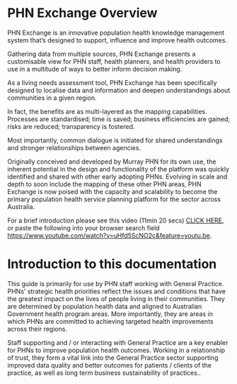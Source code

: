 # PHN Exchange Overview

PHN Exchange is an innovative population health knowledge management system that’s designed to support, influence and improve health outcomes.  
 
Gathering data from multiple sources, PHN Exchange presents a customisable view for PHN staff, health planners, and health providers to use in a multitude of ways to better inform decision making. 
 
As a living needs assessment tool, PHN Exchange has been specifically designed to localise data and information and deepen understandings about communities in a given region. 
 
In fact, the benefits are as multi-layered as the mapping capabilities. Processes are standardised; time is saved; business efficiencies are gained; risks are reduced; transparency is fostered. 

Most importantly, common dialogue is initiated for shared understandings and stronger relationships between agencies. 
 
Originally conceived and developed by Murray PHN for its own use, the inherent potential in the design and functionality of the platform was quickly identified and shared with other early adopting PHNs. Evolving in scale and depth to soon include the mapping of these other PHN areas, PHN Exchange is now poised with the capacity and scalability to become the primary population health service planning platform for the sector across Australia.  
  
For a brief introduction please see this video (11min 20 secs) [CLICK HERE](https://www.youtube.com/watch?v=uHfd5ScNO2c&feature=youtu.be), or paste the following into your browser search field https://www.youtube.com/watch?v=uHfd5ScNO2c&feature=youtu.be.

# Introduction to this documentation

This guide is primarily for use by PHN staff working with General Practice.
PHNs' strategic health priorities reflect the issues and conditions that have the greatest impact on the lives of people living in their communities. They are determined by population health data and aligned to Australian Government health program areas. More importantly, they are areas in which PHNs are committed to achieving targeted health improvements across their regions.

Staff supporting and / or interacting with General Practice are a key enabler for PHNs to improve population health outcomes. Working in a relationship of trust, they form a vital link into the General Practice sector supporting improved data quality and better outcomes for patients / clients of the practice, as well as long term business sustainability of practices.. 
